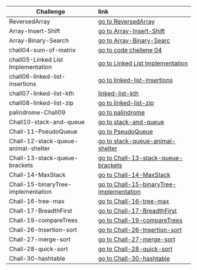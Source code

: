 ﻿|Challenge |   link    |
|-----------|:-----------
|ReversedArray|[go to ReversedArray](https://bashar-owainat.github.io/data-structures-and-algorithms/DataStructureApp/DataStructureApp/Chall01-array-reverse/BinarySearchWhiteboard)
|Array-Insert-Shift|[go to Array-Insert-Shift](https://bashar-owainat.github.io/data-structures-and-algorithms/DataStructureApp/DataStructureApp/Chall02-array-shift-insert/ArrayInsertWhiteboard)
|Array-Binary-Search|[go to Array-Binary-Searc](https://bashar-owainat.github.io/data-structures-and-algorithms/DataStructureApp/DataStructureApp/Chall03-binary-search/BinarySearchWhiteboard)
|chall04-sum-of-matrix|[go to code chellene 04](https://bashar-owainat.github.io/data-structures-and-algorithms/DataStructureApp/DataStructureApp/Chall04-sum-of-matrix/whiteboard)
|chall05-Linked List Implementation|[go to Linked List Implementation](https://bashar-owainat.github.io/data-structures-and-algorithms/DataStructureApp/DataStructureApp/Chall05-6-7-8-LinkedList/Challenge05/Chall05-whiteboard)
|chall06-linked-list-insertions|[go to linked-list-insertions](https://bashar-owainat.github.io/data-structures-and-algorithms/DataStructureApp/DataStructureApp/Chall05-6-7-8-LinkedList/Challenge06/Chall06-whiteboard)
|chall07-linked-list-kth|[linked-list-kth](https://bashar-owainat.github.io/data-structures-and-algorithms/DataStructureApp/DataStructureApp/Chall05-6-7-8-LinkedList/Challenge07/Chall07-whiteboard)
|chall08-linked-list-zip|[go to linked-list-zip](https://bashar-owainat.github.io/data-structures-and-algorithms/DataStructureApp/DataStructureApp/Chall05-6-7-8-LinkedList/Challenge08/Chall08-whiteboard)
|palindrome-Chall09|[go to palindrome](https://bashar-owainat.github.io/data-structures-and-algorithms/DataStructureApp/DataStructureApp/Chall09/chall09)
|Chall10-stack-and-queue|[go to stack-and-queue](https://bashar-owainat.github.io/data-structures-and-algorithms/DataStructureApp/DataStructureApp/Chall10-stack-and-queue/Chall10-stack-and-queue-whiteboard)
|Chall-11-PseudoQueue|[go to PseudoQueue](https://bashar-owainat.github.io/data-structures-and-algorithms/DataStructureApp/DataStructureApp/Chall-11-stack-and-queue-pseudo/Chall-11-Whiteboard)
|Chall-12-stack-queue-animal-shelter|[go to stack-queue-animal-shelter](https://bashar-owainat.github.io/data-structures-and-algorithms/DataStructureApp/DataStructureApp/Chall-12-stack-queue-animal-shelter/Chall-12-readme)
|Chall-13-stack-queue-brackets|[go to Chall-13-stack-queue-brackets](https://bashar-owainat.github.io/data-structures-and-algorithms/DataStructureApp/DataStructureApp/Chall-13-stack-queue-brackets/chall-13-whiteboard)
|Chall-14-MaxStack|[go to Chall-14-MaxStack](https://bashar-owainat.github.io/data-structures-and-algorithms/DataStructureApp/DataStructureApp/Chall-14-stack-getmax/Chall-14-whiteboard)
|Chall-15-binaryTree-implementation|[go to Chall-15-binaryTree-implementation](https://bashar-owainat.github.io/data-structures-and-algorithms/DataStructureApp/DataStructureApp/Chall-15-binaryTree-implementation/Chall-15-whiteboard)
|Chall-16-tree-max|[go to Chall-16-tree-max](https://bashar-owainat.github.io/data-structures-and-algorithms/DataStructureApp/DataStructureApp/Chall-16-tree-max/chall-16-whiteboard)
|Chall-17-BreadthFirst|[go to Chall-17-BreadthFirst](https://bashar-owainat.github.io/data-structures-and-algorithms/DataStructureApp/DataStructureApp/Chall-17-tree-breadth-first/chall-17whiteborad)
|Chall-19-compareTrees|[go to Chall-19-compareTrees](https://bashar-owainat.github.io/data-structures-and-algorithms/DataStructureApp/DataStructureApp/Chall-19-CompareTrees/WhiteBoard)
|Chall-26-Insertion-sort|[go to Chall-26-Insertion-sort](https://bashar-owainat.github.io/data-structures-and-algorithms/DataStructureApp/DataStructureApp/Chall-26-Insertion-sort/Blog)
|Chall-27-merge-sort|[go to Chall-27-merge-sort](https://bashar-owainat.github.io/data-structures-and-algorithms/DataStructureApp/DataStructureApp/Chall-27-merge-sort/Blog)
|Chall-28-quick-sort|[go to Chall-28-quick-sort](https://bashar-owainat.github.io/data-structures-and-algorithms/DataStructureApp/DataStructureApp/Chall-28-quick-sort/Blog)
|Chall-30-hashtable|[go to Chall-30-hashtable](https://bashar-owainat.github.io/data-structures-and-algorithms/DataStructureApp/DataStructureApp/Chall-30-hashtable/README)
